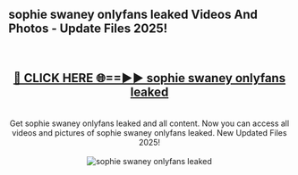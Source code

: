 <h2>sophie swaney onlyfans leaked Videos And Photos - Update Files 2025!</h2>
<br>
<div align="center">
<h2><a href="https://linkcuts.com/hfmhzwbr" rel="nofollow">🔴 CLICK HERE 🌐==►► sophie swaney onlyfans leaked</a></h2>
<br>
Get sophie swaney onlyfans leaked and all content. Now you can access all videos and pictures of sophie swaney onlyfans leaked. New Updated Files 2025!
<br>
<br>
<a href="https://linkcuts.com/hfmhzwbr" rel="nofollow" data-target="animated-image.originalLink"><img src="https://i.ibb.co.com/WyWwxjT/player-gif2.gif" alt="sophie swaney onlyfans leaked" style="max-width: 100%; display: inline-block;" data-target="animated-image.originalImage"></a>
</div>
<br>